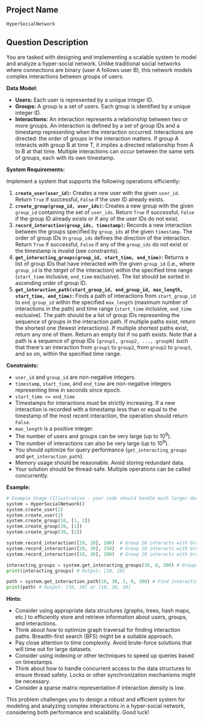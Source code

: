 ## Project Name

`HyperSocialNetwork`

## Question Description

You are tasked with designing and implementing a scalable system to model and analyze a hyper-social network. Unlike traditional social networks where connections are binary (user A follows user B), this network models complex interactions between groups of users.

**Data Model:**

*   **Users:** Each user is represented by a unique integer ID.
*   **Groups:** A group is a set of users.  Each group is identified by a unique integer ID.
*   **Interactions:** An interaction represents a relationship between two or more groups. An interaction is defined by a set of group IDs and a timestamp representing when the interaction occurred. Interactions are directed: the order of groups in the interaction matters. If group A interacts with group B at time T, it implies a directed relationship from A to B at that time.  Multiple interactions can occur between the same sets of groups, each with its own timestamp.

**System Requirements:**

Implement a system that supports the following operations efficiently:

1.  **`create_user(user_id)`:** Creates a new user with the given `user_id`.  Return `True` if successful, `False` if the user ID already exists.
2.  **`create_group(group_id, user_ids)`:** Creates a new group with the given `group_id` containing the set of `user_ids`. Return `True` if successful, `False` if the group ID already exists or if any of the user IDs do not exist.
3.  **`record_interaction(group_ids, timestamp)`:** Records a new interaction between the groups specified by `group_ids` at the given `timestamp`.  The order of group IDs in `group_ids` defines the direction of the interaction. Return `True` if successful, `False` if any of the `group_ids` do not exist or the timestamp is invalid (see constraints).
4.  **`get_interacting_groups(group_id, start_time, end_time)`:**  Returns a list of group IDs that have interacted *with* the given `group_id` (i.e., where `group_id` is the *target* of the interaction) within the specified time range (`start_time` inclusive, `end_time` exclusive). The list should be sorted in ascending order of group ID.
5.  **`get_interaction_path(start_group_id, end_group_id, max_length, start_time, end_time)`:**  Finds a path of interactions from `start_group_id` to `end_group_id` within the specified `max_length` (maximum number of interactions in the path) and time range (`start_time` inclusive, `end_time` exclusive). The path should be a list of group IDs representing the sequence of groups in the interaction path.  If multiple paths exist, return the shortest one (fewest interactions). If multiple shortest paths exist, return any one of them. Return an empty list if no path exists. Note that a path is a sequence of group IDs `[group1, group2, ..., groupN]` such that there's an interaction from `group1` to `group2`, from `group2` to `group3`, and so on, within the specified time range.

**Constraints:**

*   `user_id` and `group_id` are non-negative integers.
*   `timestamp`, `start_time`, and `end_time` are non-negative integers representing time in seconds since epoch.
*   `start_time <= end_time`
*   Timestamps for interactions must be strictly increasing.  If a new interaction is recorded with a timestamp less than or equal to the timestamp of the most recent interaction, the operation should return `False`.
*   `max_length` is a positive integer.
*   The number of users and groups can be very large (up to 10<sup>9</sup>).
*   The number of interactions can also be very large (up to 10<sup>9</sup>).
*   You should optimize for query performance (`get_interacting_groups` and `get_interaction_path`).
*   Memory usage should be reasonable.  Avoid storing redundant data.
*   Your solution should be thread-safe. Multiple operations can be called concurrently.

**Example:**

```python
# Example Usage (Illustrative - your code should handle much larger datasets)
system = HyperSocialNetwork()
system.create_user(1)
system.create_user(2)
system.create_group(10, [1, 2])
system.create_group(20, [1])
system.create_group(30, [2])

system.record_interaction([10, 20], 100)  # Group 10 interacts with Group 20 at time 100
system.record_interaction([20, 30], 150)  # Group 20 interacts with Group 30 at time 150
system.record_interaction([10, 30], 200)  # Group 10 interacts with Group 30 at time 200

interacting_groups = system.get_interacting_groups(30, 0, 300) # Groups interacting with group 30 between time 0 and 300
print(interacting_groups) # Output: [10, 20]

path = system.get_interaction_path(10, 30, 3, 0, 300) # Find interaction path from group 10 to group 30 with max length 3 between time 0 and 300
print(path) # Output: [10, 30] or [10, 20, 30]
```

**Hints:**

*   Consider using appropriate data structures (graphs, trees, hash maps, etc.) to efficiently store and retrieve information about users, groups, and interactions.
*   Think about how to optimize graph traversal for finding interaction paths.  Breadth-first search (BFS) might be a suitable approach.
*   Pay close attention to time complexity. Avoid brute-force solutions that will time out for large datasets.
*   Consider using indexing or other techniques to speed up queries based on timestamps.
*   Think about how to handle concurrent access to the data structures to ensure thread safety.  Locks or other synchronization mechanisms might be necessary.
*   Consider a sparse matrix representation if interaction density is low.

This problem challenges you to design a robust and efficient system for modeling and analyzing complex interactions in a hyper-social network, considering both performance and scalability. Good luck!
